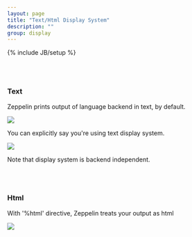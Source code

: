 ```yaml
---
layout: page
title: "Text/Html Display System"
description: ""
group: display
---
```

<!--
Licensed under the Apache License, Version 2.0 (the "License");
you may not use this file except in compliance with the License.
You may obtain a copy of the License at

http://www.apache.org/licenses/LICENSE-2.0

Unless required by applicable law or agreed to in writing, software
distributed under the License is distributed on an "AS IS" BASIS,
WITHOUT WARRANTIES OR CONDITIONS OF ANY KIND, either express or implied.
See the License for the specific language governing permissions and
limitations under the License.
-->
{% include JB/setup %}


<a name="text"> </a>
<br />
<br />
### Text

Zeppelin prints output of language backend in text, by default.

<img src="/assets/themes/zeppelin/img/screenshots/display_text.png" />

You can explicitly say you're using text display system.

<img src="/assets/themes/zeppelin/img/screenshots/display_text1.png" />

Note that display system is backend independent.

<a name="html"> </a>
<br />
<br />
### Html

With '%html' directive, Zeppelin treats your output as html

<img src="/assets/themes/zeppelin/img/screenshots/display_html.png" />
